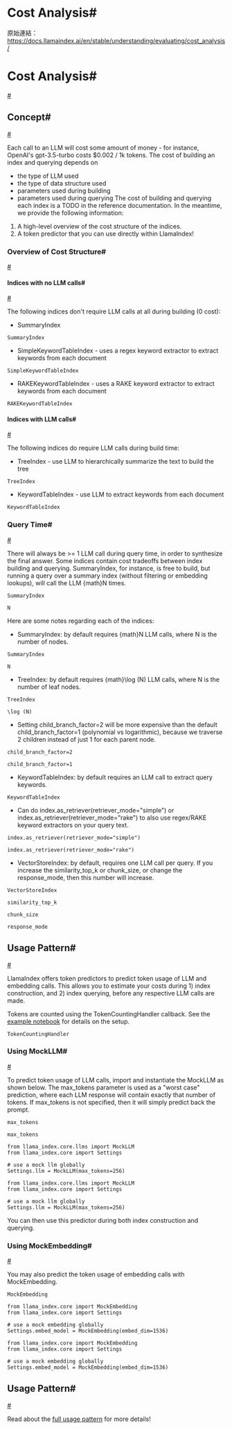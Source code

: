 # Cost Analysis#

原始連結：https://docs.llamaindex.ai/en/stable/understanding/evaluating/cost_analysis/

# Cost Analysis#

[#](https://docs.llamaindex.ai/en/stable/understanding/evaluating/cost_analysis/#cost-analysis)

## Concept#

[#](https://docs.llamaindex.ai/en/stable/understanding/evaluating/cost_analysis/#concept)

Each call to an LLM will cost some amount of money - for instance, OpenAI's gpt-3.5-turbo costs $0.002 / 1k tokens. The cost of building an index and querying depends on

- the type of LLM used
- the type of data structure used
- parameters used during building
- parameters used during querying
The cost of building and querying each index is a TODO in the reference documentation. In the meantime, we provide the following information:

1. A high-level overview of the cost structure of the indices.
1. A token predictor that you can use directly within LlamaIndex!
### Overview of Cost Structure#

[#](https://docs.llamaindex.ai/en/stable/understanding/evaluating/cost_analysis/#overview-of-cost-structure)

#### Indices with no LLM calls#

[#](https://docs.llamaindex.ai/en/stable/understanding/evaluating/cost_analysis/#indices-with-no-llm-calls)

The following indices don't require LLM calls at all during building (0 cost):

- SummaryIndex
```
SummaryIndex
```

- SimpleKeywordTableIndex - uses a regex keyword extractor to extract keywords from each document
```
SimpleKeywordTableIndex
```

- RAKEKeywordTableIndex - uses a RAKE keyword extractor to extract keywords from each document
```
RAKEKeywordTableIndex
```

#### Indices with LLM calls#

[#](https://docs.llamaindex.ai/en/stable/understanding/evaluating/cost_analysis/#indices-with-llm-calls)

The following indices do require LLM calls during build time:

- TreeIndex - use LLM to hierarchically summarize the text to build the tree
```
TreeIndex
```

- KeywordTableIndex - use LLM to extract keywords from each document
```
KeywordTableIndex
```

### Query Time#

[#](https://docs.llamaindex.ai/en/stable/understanding/evaluating/cost_analysis/#query-time)

There will always be >= 1 LLM call during query time, in order to synthesize the final answer.
Some indices contain cost tradeoffs between index building and querying. SummaryIndex, for instance,
is free to build, but running a query over a summary index (without filtering or embedding lookups), will
call the LLM {math}N times.

```
SummaryIndex
```

```
N
```

Here are some notes regarding each of the indices:

- SummaryIndex: by default requires {math}N LLM calls, where N is the number of nodes.
```
SummaryIndex
```

```
N
```

- TreeIndex: by default requires {math}\log (N) LLM calls, where N is the number of leaf nodes.
```
TreeIndex
```

```
\log (N)
```

- Setting child_branch_factor=2 will be more expensive than the default child_branch_factor=1 (polynomial vs logarithmic), because we traverse 2 children instead of just 1 for each parent node.
```
child_branch_factor=2
```

```
child_branch_factor=1
```

- KeywordTableIndex: by default requires an LLM call to extract query keywords.
```
KeywordTableIndex
```

- Can do index.as_retriever(retriever_mode="simple") or index.as_retriever(retriever_mode="rake") to also use regex/RAKE keyword extractors on your query text.
```
index.as_retriever(retriever_mode="simple")
```

```
index.as_retriever(retriever_mode="rake")
```

- VectorStoreIndex: by default, requires one LLM call per query. If you increase the similarity_top_k or chunk_size, or change the response_mode, then this number will increase.
```
VectorStoreIndex
```

```
similarity_top_k
```

```
chunk_size
```

```
response_mode
```

## Usage Pattern#

[#](https://docs.llamaindex.ai/en/stable/understanding/evaluating/cost_analysis/#usage-pattern)

LlamaIndex offers token predictors to predict token usage of LLM and embedding calls.
This allows you to estimate your costs during 1) index construction, and 2) index querying, before
any respective LLM calls are made.

Tokens are counted using the TokenCountingHandler callback. See the [example notebook](https://docs.llamaindex.ai/en/stable/examples/callbacks/TokenCountingHandler.ipynb) for details on the setup.

```
TokenCountingHandler
```

### Using MockLLM#

[#](https://docs.llamaindex.ai/en/stable/understanding/evaluating/cost_analysis/#using-mockllm)

To predict token usage of LLM calls, import and instantiate the MockLLM as shown below. The max_tokens parameter is used as a "worst case" prediction, where each LLM response will contain exactly that number of tokens. If max_tokens is not specified, then it will simply predict back the prompt.

```
max_tokens
```

```
max_tokens
```

```
from llama_index.core.llms import MockLLM
from llama_index.core import Settings

# use a mock llm globally
Settings.llm = MockLLM(max_tokens=256)
```

```
from llama_index.core.llms import MockLLM
from llama_index.core import Settings

# use a mock llm globally
Settings.llm = MockLLM(max_tokens=256)
```

You can then use this predictor during both index construction and querying.

### Using MockEmbedding#

[#](https://docs.llamaindex.ai/en/stable/understanding/evaluating/cost_analysis/#using-mockembedding)

You may also predict the token usage of embedding calls with MockEmbedding.

```
MockEmbedding
```

```
from llama_index.core import MockEmbedding
from llama_index.core import Settings

# use a mock embedding globally
Settings.embed_model = MockEmbedding(embed_dim=1536)
```

```
from llama_index.core import MockEmbedding
from llama_index.core import Settings

# use a mock embedding globally
Settings.embed_model = MockEmbedding(embed_dim=1536)
```

## Usage Pattern#

[#](https://docs.llamaindex.ai/en/stable/understanding/evaluating/cost_analysis/#usage-pattern_1)

Read about the [full usage pattern](https://docs.llamaindex.ai/en/stable/understanding/evaluating/cost_analysis/usage_pattern/) for more details!

